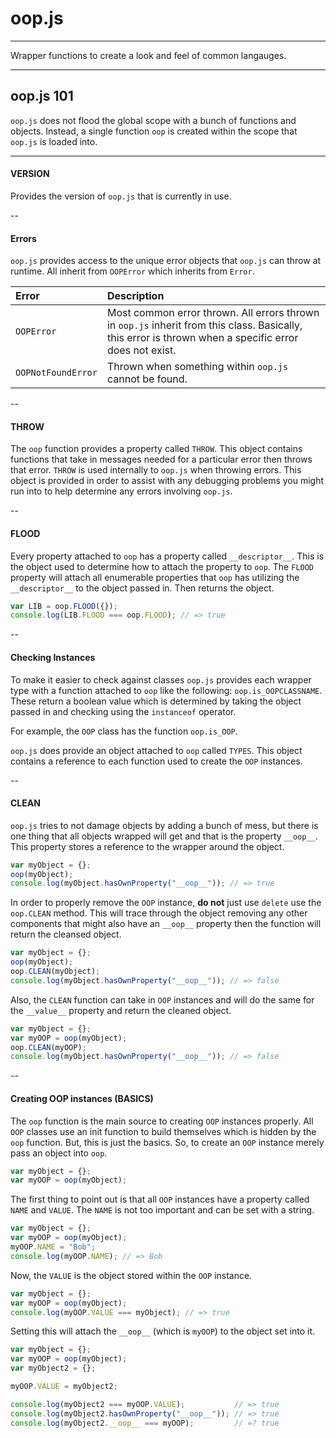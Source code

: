# oop.js

----

Wrapper functions to create a look and feel of common langauges.

----

## oop.js 101

`oop.js` does not flood the global scope with a bunch of functions and objects. Instead, a single function `oop` is
created within the scope that `oop.js` is loaded into.

---

#### VERSION

Provides the version of `oop.js` that is currently in use.

--

#### Errors

`oop.js` provides access to the unique error objects that `oop.js` can throw at runtime. All inherit from `OOPError` which 
inherits from `Error`.

| Error | Description |
| :------------ |:--------------- |
| `OOPError` | Most common error thrown. All errors thrown in `oop.js` inherit from this class. Basically, this error is thrown when a specific error does not exist. | 
| `OOPNotFoundError` | Thrown when something within `oop.js` cannot be found. |

--

#### THROW

The `oop` function provides a property called `THROW`. This object contains functions 
that take in messages needed for a particular error then throws that error. `THROW` is used internally to
`oop.js` when throwing errors. This object is provided in order to assist with any debugging problems
you might run into to help determine any errors involving `oop.js`.

--

#### FLOOD

Every property attached to `oop` has a property called `__descriptor__`. This is the object used to determine how to attach
the property to `oop`. The `FLOOD` property will attach all enumerable properties that `oop` has utilizing the
`__descriptor__` to the object passed in. Then returns the object.

```javascript
var LIB = oop.FLOOD({});
console.log(LIB.FLOOD === oop.FLOOD); // => true
```

--

#### Checking Instances

To make it easier to check against classes `oop.js` provides each wrapper type
with a function attached to `oop` like the following: `oop.is_OOPCLASSNAME`. These return a boolean value
which is determined by taking the object passed in and checking using the `instanceof` operator.

For example, the `OOP` class has the function `oop.is_OOP`.

`oop.js` does provide an object attached to `oop` called `TYPES`. This object contains a reference to 
each function used to create the `OOP` instances.

--

#### CLEAN

`oop.js` tries to not damage objects by adding a bunch of mess, but there is one thing that all objects wrapped will get and that is the property `__oop__`. This property stores a reference to the wrapper around the object.

```javascript
var myObject = {};
oop(myObject);
console.log(myObject.hasOwnProperty("__oop__")); // => true
```

In order to properly remove the `OOP` instance, __do not__ just use `delete` use the `oop.CLEAN` method. This will trace through the object removing any other components that might also have an `__oop__` property then the function will return the cleansed object.

```javascript
var myObject = {};
oop(myObject);
oop.CLEAN(myObject);
console.log(myObject.hasOwnProperty("__oop__")); // => false
```

Also, the `CLEAN` function can take in `OOP` instances and will do the same for the `__value__` property and return the cleaned object.

```javascript
var myObject = {};
var myOOP = oop(myObject);
oop.CLEAN(myOOP);
console.log(myObject.hasOwnProperty("__oop__")); // => false
```

--

#### Creating OOP instances (BASICS)

The `oop` function is the main source to creating `OOP` instances properly. All `OOP` classes use an init function to build themselves which is hidden by the `oop` function. But, this is just the basics. So, to create an `OOP` instance merely pass an object into 
`oop`.

```javascript
var myObject = {};
var myOOP = oop(myObject);
```

The first thing to point out is that all `OOP` instances have a property called `NAME` and `VALUE`. The `NAME` is not too important and can be set with a string. 

```javascript
var myObject = {};
var myOOP = oop(myObject);
myOOP.NAME = "Bob";
console.log(myOOP.NAME); // => Bob
```

Now, the `VALUE` is the object stored within the `OOP` instance. 

```javascript
var myObject = {};
var myOOP = oop(myObject);
console.log(myOOP.VALUE === myObject); // => true
```

Setting this will attach the `__oop__` (which is `myOOP`) to the object set into it.

```javascript
var myObject = {};
var myOOP = oop(myObject);
var myObject2 = {};

myOOP.VALUE = myObject2;

console.log(myObject2 === myOOP.VALUE);           // => true
console.log(myObject2.hasOwnProperty("__oop__")); // => true
console.log(myObject2.__oop__ === myOOP);         // =? true
```
